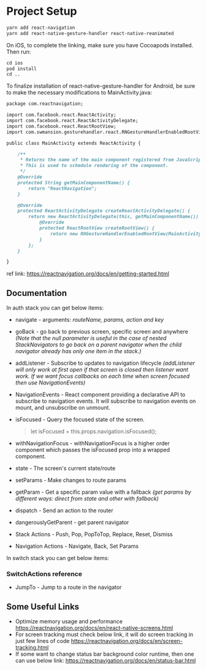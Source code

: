 # Project Setup

```markdown
yarn add react-navigation
yarn add react-native-gesture-handler react-native-reanimated
```

On iOS, to complete the linking, make sure you have Cocoapods installed. Then run:

```markdown
cd ios
pod install
cd ..
```

To finalize installation of react-native-gesture-handler for Android, be sure to make the necessary modifications to MainActivity.java:

```markdown
package com.reactnavigation;

import com.facebook.react.ReactActivity;
import com.facebook.react.ReactActivityDelegate;
import com.facebook.react.ReactRootView;
import com.swmansion.gesturehandler.react.RNGestureHandlerEnabledRootView;

public class MainActivity extends ReactActivity {

    /**
     * Returns the name of the main component registered from JavaScript.
     * This is used to schedule rendering of the component.
     */
    @Override
    protected String getMainComponentName() {
        return "ReactNavigation";
    }

    @Override
    protected ReactActivityDelegate createReactActivityDelegate() {
        return new ReactActivityDelegate(this, getMainComponentName()) {
            @Override
            protected ReactRootView createRootView() {
                return new RNGestureHandlerEnabledRootView(MainActivity.this);
            }
        };
    }

}
```

ref link: <https://reactnavigation.org/docs/en/getting-started.html>

## Documentation

In auth stack you can get below items:

- navigate - arguments: _routeName, params, action and key_
- goBack - go back to previous screen, specific screen and anywhere _(Note that the null parameter is useful in the case of nested StackNavigators to go back on a parent navigator when the child navigator already has only one item in the stack.)_
- addListener - Subscribe to updates to navigation lifecycle _(addListener will only work at first open if that screen is closed then listener want work. If we want focus callbacks on each time when screen focused then use NavigationEvents)_
- NavigationEvents - React component providing a declarative API to subscribe to navigation events. It will subscribe to navigation events on mount, and unsubscribe on unmount.
- isFocused - Query the focused state of the screen.

  > let isFocused = this.props.navigation.isFocused();

- withNavigationFocus - withNavigationFocus is a higher order component which passes the isFocused prop into a wrapped component.
- state - The screen's current state/route
- setParams - Make changes to route params
- getParam - Get a specific param value with a fallback _(get params by different ways: direct from state and other with fallback)_
- dispatch - Send an action to the router
- dangerouslyGetParent - get parent navigator
- Stack Actions - Push, Pop, PopToTop, Replace, Reset, Dismiss
- Navigation Actions - Navigate, Back, Set Params

In switch stack you can get below items:

### SwitchActions reference

- JumpTo - Jump to a route in the navigator

## Some Useful Links

- Optimize memory usage and performance
  <https://reactnavigation.org/docs/en/react-native-screens.html>
- For screen tracking must check below link, it will do screen tracking in just few lines of code
  <https://reactnavigation.org/docs/en/screen-tracking.html>
- If some want to change status bar background color runtime, then one can use below link:
  <https://reactnavigation.org/docs/en/status-bar.html>
